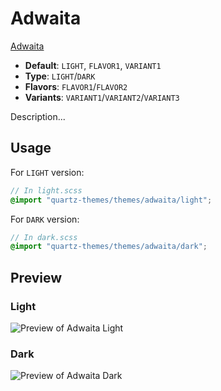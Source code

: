# Adwaita

[Adwaita](https://github.com/birneee)

- **Default**: `LIGHT`, `FLAVOR1`, `VARIANT1`
- **Type**: `LIGHT`/`DARK`
- **Flavors**: `FLAVOR1`/`FLAVOR2`
- **Variants**: `VARIANT1`/`VARIANT2`/`VARIANT3`

Description...

## Usage

For `LIGHT` version:

```scss
// In light.scss
@import "quartz-themes/themes/adwaita/light";
```

For `DARK` version:

```scss
// In dark.scss
@import "quartz-themes/themes/adwaita/dark";
```

## Preview

### Light

![Preview of Adwaita Light](preview-light.png)

### Dark

![Preview of Adwaita Dark](preview-dark.png)
